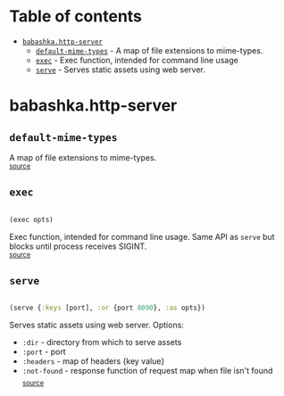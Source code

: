 # Table of contents
-  [`babashka.http-server`](#babashkahttp-server) 
    -  [`default-mime-types`](#default-mime-types) - A map of file extensions to mime-types.
    -  [`exec`](#exec) - Exec function, intended for command line usage
    -  [`serve`](#serve) - Serves static assets using web server.
# babashka.http-server 





## `default-mime-types`

A map of file extensions to mime-types.
<br><sub>[source](https://github.com/babashka/http-server/blob/main/src/babashka/http_server.clj#L23-L119)</sub>
## `exec`
``` clojure

(exec opts)
```


Exec function, intended for command line usage. Same API as `serve` but
  blocks until process receives SIGINT.
<br><sub>[source](https://github.com/babashka/http-server/blob/main/src/babashka/http_server.clj#L260-L268)</sub>
## `serve`
``` clojure

(serve {:keys [port], :or {port 8090}, :as opts})
```


Serves static assets using web server.
Options:
  * `:dir` - directory from which to serve assets
  * `:port` - port
  * `:headers` - map of headers {key value}
  * `:not-found` - response function of request map when file isn't found
<br><sub>[source](https://github.com/babashka/http-server/blob/main/src/babashka/http_server.clj#L240-L256)</sub>
